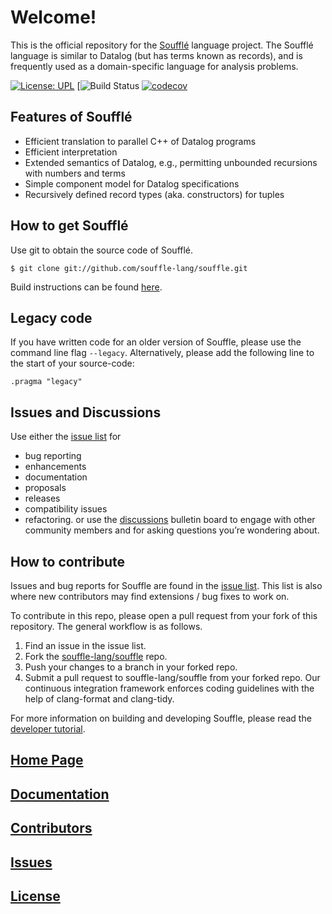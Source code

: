 # Welcome!

This is the official repository for the [Soufflé](https://souffle-lang.github.io) language project.
The Soufflé language is similar to Datalog (but has terms known as records), and is frequently used as a
domain-specific language for analysis problems.

[![License: UPL](https://img.shields.io/badge/License-UPL--1.0-blue.svg)](https://github.com/souffle-lang/souffle/blob/master/LICENSE)
[![Build Status](https://github.com/souffle-lang/souffle/actions/workflows/CI-Tests.yml/badge.svg)
[![codecov](https://codecov.io/gh/souffle-lang/souffle/branch/master/graph/badge.svg)](https://codecov.io/gh/souffle-lang/souffle)

## Features of Soufflé

*   Efficient translation to parallel C++ of Datalog programs
*   Efficient interpretation
*   Extended semantics of Datalog, e.g., permitting unbounded recursions with numbers and terms
*   Simple component model for Datalog specifications
*   Recursively defined record types (aka. constructors) for tuples

## How to get Soufflé

Use git to obtain the source code of Soufflé.

    $ git clone git://github.com/souffle-lang/souffle.git

Build instructions can be found [here](https://souffle-lang.github.io/build).

## Legacy code

If you have written code for an older version of Souffle, please use the command line flag `--legacy`.
Alternatively, please add the following line to the start of your source-code:
```
.pragma "legacy"
```

## Issues and Discussions 

Use either the [issue list](https://github.com/souffle-lang/souffle/issues) for 
 - bug reporting
 - enhancements
 - documentation
 - proposals
 - releases
 - compatibility issues
 - refactoring. 
or use the [discussions](https://github.com/souffle-lang/souffle/discussions) bulletin board to engage with other community members and for asking questions you’re wondering about.

## How to contribute

Issues and bug reports for Souffle are found in the [issue list](https://github.com/souffle-lang/souffle/issues).
This list is also where new contributors may find extensions / bug fixes to work on.

To contribute in this repo, please open a pull request from your fork of this repository.
The general workflow is as follows.

1. Find an issue in the issue list.
2. Fork the [souffle-lang/souffle](http://github.com/souffle-lang/souffle.git) repo.
3. Push your changes to a branch in your forked repo.
4. Submit a pull request to souffle-lang/souffle from your forked repo.
Our continuous integration framework enforces coding guidelines with the help of clang-format and clang-tidy.

For more information on building and developing Souffle, please read the [developer tutorial](https://souffle-lang.github.io/development).

## [Home Page](https://souffle-lang.github.io)

## [Documentation](https://souffle-lang.github.io/docs.html)

## [Contributors](https://souffle-lang.github.io/contributors)

## [Issues](https://github.com/souffle-lang/souffle/issues)

## [License](https://github.com/souffle-lang/souffle/blob/master/licenses/SOUFFLE-UPL.txt)
